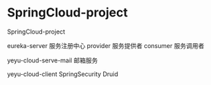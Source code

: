 # SpringCloud-project
SpringCloud-project


eureka-server       服务注册中心
provider            服务提供者
consumer            服务调用者


yeyu-cloud-serve-mail           邮箱服务

yeyu-cloud-client
  SpringSecurity
  Druid
  
